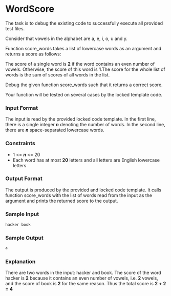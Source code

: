 # WordScore

The task is to debug the existing code to successfully execute all provided test files.

Consider that vowels in the alphabet are a, e, i, o, u and y.

Function score_words takes a list of lowercase words as an argument and returns a score as follows:

The score of a single word is **2** if the word contains an even number of vowels. Otherwise, the score of this word is **1**.The score for the whole list of words is the sum of scores of all words in the list.

Debug the given function score_words such that it returns a correct score.

Your function will be tested on several cases by the locked template code.

### Input Format
The input is read by the provided locked code template. In the first line, there is a single integer **_n_** denoting the number of words. In the second line, there are **_n_** space-separated lowercase words.

### Constraints
- 1 <= **_n_** <= 20
- Each word has at most **20**  letters and all letters are English lowercase letters

### Output Format
The output is produced by the provided and locked code template. It calls function score_words with the list of words read from the input as the argument and prints the returned score to the output.

### Sample Input
```bash
hacker book
```

### Sample Output
```bash
4
```

### Explanation
There are two words in the input: hacker and book. The score of the word hacker is **2** because it contains an even number of vowels, i.e. **2** vowels, and the score of book is **2** for the same reason. Thus the total score is **2** **+** **2** **=** **4**